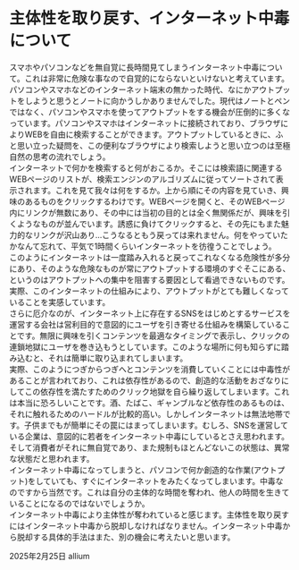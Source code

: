 # 主体性を取り戻す、インターネット中毒について
スマホやパソコンなどを無自覚に長時間見てしまうインターネット中毒について。これは非常に危険な事なので自覚的にならないといけないと考えています。  
パソコンやスマホなどのインターネット端末の無かった時代、なにかアウトプットをしようと思うとノートに向かうしかありませんでした。現代はノートとペンではなく、パソコンやスマホを使ってアウトプットをする機会が圧倒的に多くなっています。パソコンやスマホはインターネットに接続されており、ブラウザによりWEBを自由に検索することができます。アウトプットしているときに、ふと思い立った疑問を、この便利なブラウザにより検索しようと思い立つのは至極自然の思考の流れでしょう。  
インターネットで何かを検索すると何がおこるか。そこには検索語に関連するWEBページのリストが、検索エンジンのアルゴリズムに従ってソートされて表示されます。これを見て我々は何をするか。上から順にその内容を見ていき、興味のあるものをクリックするわけです。WEBページを開くと、そのWEBページ内にリンクが無数にあり、その中には当初の目的とは全く無関係だが、興味を引くようなものが並んでいます。誘惑に負けてクリックすると、その先にもまた魅力的なリンクが沢山あり…こうなるともう戻っては来れません。何をやっていたかなんて忘れて、平気で1時間くらいインターネットを彷徨うことでしょう。  
このようにインターネットは一度踏み入れると戻ってこれなくなる危険性が多分にあり、そのような危険なものが常にアウトプットする環境のすぐそこにある、というのはアウトプットへの集中を阻害する要因として看過できないものです。実際、このインターネットの仕組みにより、アウトプットがとても難しくなっていることを実感しています。  
さらに厄介なのが、インターネット上に存在するSNSをはじめとするサービスを運営する会社は営利目的で意図的にユーザを引き寄せる仕組みを構築していることです。無限に興味を引くコンテンツを最適なタイミングで表示し、クリックの連鎖地獄にユーザを巻き込もうとしています。このような場所に何も知らずに踏み込むと、それは簡単に取り込まれてしまいます。  
実際、このようにつぎからつぎへとコンテンツを消費していくことには中毒性があることが言われており、これは依存性があるので、創造的な活動をおざなりにしてこの依存性を満たすためのクリック地獄を自ら繰り返してしまいます。これは本当に恐ろしいことです。酒、たばこ、ギャンブルなど依存性のあるものは、それに触れるためのハードルが比較的高い。しかしインターネットは無法地帯です。子供までもが簡単にその罠にはまってしまいます。むしろ、SNSを運営している企業は、意図的に若者をインターネット中毒にしているとさえ思われます。そして消費者がそれに無自覚であり、また規制もほとんどないこの状態は、異常な状態だと思われます。  
インターネット中毒になってしまうと、パソコンで何か創造的な作業(アウトプット)をしていても、すぐにインターネットをみたくなってしまいます。中毒なのですから当然です。これは自分の主体的な時間を奪われ、他人の時間を生きていることになるのではないでしょうか。  
インターネット中毒により主体性が奪われていると感じます。主体性を取り戻すにはインターネット中毒から脱却しなければなりません。インターネット中毒から脱却する具体的手法はまた、別の機会に考えたいと思います。

2025年2月25日 allium

